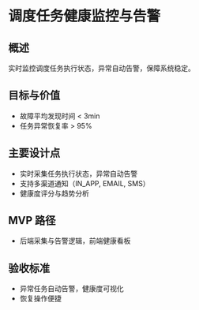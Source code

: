 # 调度任务健康监控与告警

## 概述

实时监控调度任务执行状态，异常自动告警，保障系统稳定。

## 目标与价值

- 故障平均发现时间 < 3min
- 任务异常恢复率 > 95%

## 主要设计点

- 实时采集任务执行状态，异常自动告警
- 支持多渠道通知（IN_APP, EMAIL, SMS）
- 健康度评分与趋势分析

## MVP 路径

- 后端采集与告警逻辑，前端健康看板

## 验收标准

- 异常任务自动告警，健康度可视化
- 恢复操作便捷
